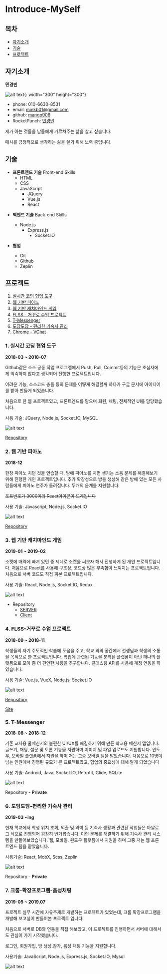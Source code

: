 # Introduce-MySelf

## 목차

- [자기소개](#자기소개)
- [기술](#기술)
- [프로젝트](#프로젝트)

## 자기소개

<b>민경빈</b>

![alt text](./img/selfie.jpg){: width="300" height="300"}

- phone: 010-6630-8531
- email: minkb01@gmail.com
- github: [mango906](https://github.com/mango906)
- RoekctPunch: [민경빈](https://www.rocketpunch.com/@e3c160bc65cc47bf/info)

제가 아는 것들을 남들에게 가르쳐주는 삶을 살고 싶습니다.

매사를 긍정적으로 생각하는 삶을 살기 위해 노력 중입니다.

## 기술

- **프론트엔드 기술** Front-end Skills
  - HTML
  - CSS
  - JavaScript
    - JQuery
    - Vue.js
    - React

* **백엔드 기술** Back-end Skills

  - Node.js
    - Express.js
      - Socket.IO

* **협업**
  - Git
  - Github
  - Zeplin

## 프로젝트

1. [실시간 코딩 협업 도구](#1-실시간-코딩-협업-도구)
2. [웹 기반 피아노](#2-웹-기반-피아노)
3. [웹 기반 캐치마인드 게임](#3-웹-기반-캐치마인드-게임)
4. [FLSS - 거꾸로 수업 프로젝트](#4-flss-거꾸로-수업-프로젝트)
5. [T-Messenger](#5-t-messenger)
6. [도담도담 - 편리한 기숙사 관리](#6-도담도담-편리한-기숙사-관리)
7. [Chrome - VChat](#7-크롬-확장프로그램-음성채팅)

### 1. 실시간 코딩 협업 도구

**2018-03 ~ 2018-07**

Github같은 소스 공동 작업 프로그램에서 Push, Pull, Commit등의 기능은 초심자에게 익숙하지 않다고 생각되어 진행한 프로젝트입니다.

어려운 기능, 소스코드 충돌 등의 문제를 어떻게 해결할까 하다가 구글 문서에 아이디어를 받아 만들게 되었습니다.

처음으로 한 웹 프로젝트였고, 프론트엔드를 맡으며 회원, 채팅, 전체적인 UI를 담당했습니다.

사용 기술: JQuery, Node.js, Socket.IO, MySQL

![alt text](./img/realtime-editor.png)

[Repository](https://github.com/tbvjaos510/RealTimeIDE)

### 2. 웹 기반 피아노

**2018-12**

한창 피아노 치던 것을 연습할 때, 밤에 피아노를 치면 생기는 소음 문제를 해결해보기 위해 진행한 개인 프로젝트입니다. 추가 확장성으로 방을 생성해 같은 방에 있는 모든 사람들에게 피아노 연주가 들려집니다. 두개의 음계를 지원합니다.

~~포트번호가 3000이라 React아이콘이 뜨게됩니다~~

사용 기술: Javascript, Node.js, Socket.IO

![alt text](./img/web-piano.png)

[Repository](https://github.com/mango906/Web-Piano-Project)

### 3. 웹 기반 캐치마인드 게임

**2019-01 ~ 2019-02**

소켓에 매력에 빠져 있던 중 제데로 소켓을 써보자 해서 진행하게 된 개인 프로젝트입니다.
처음으로 React를 사용해 구조상, 코드상 많은 부족함이 느껴지는 프로젝트입니다.
처음으로 서버 코드도 직접 짜본 프로젝트입니다.

사용 기술: React, Node.js, Socket.IO, Redux

![alt text](./img/react-catchmind.png)

- Repository
  - [SERVER](https://github.com/mango906/Catch_Mind_SERVER)
  - [Client](https://github.com/mango906/React_Catch_Mind)

### 4. FLSS-거꾸로 수업 프로젝트

**2018-09 ~ 2018-11**

학생들의 자기 주도적인 학습에 도움을 주고, 학교 외의 공간에서 선생님과 학생의 소통을 목적으로 한 프로젝트입니다.
학업에 관련된 기능을 분리된 플랫폼이 아닌 하나의 플랫폼으로 모아 좀 더 편안한 사용을 추구합니다.
클래스팅 API를 사용해 계정 연동을 하였습니다.

사용 기술: Vue.js, VueX, Node.js, Socket.IO

![alt text](./img/flss.png)

[Repository](https://github.com/DGSW-FLUT/flss-web)

[Site](http://flss.kr)

### 5. T-Messenger

**2018-08 ~ 2018-12**

기존 교사용 쿨메신저의 불편한 UI/UX를 해결하기 위해 만든 학교용 메신저 앱입니다.
글쓰기, 채팅, 설문 및 토론 기능을 지원하며 이미지 및 파일 업로드도 지원합니다.
윈도우, 모바일 플랫폼에서 지원을 하며 저는 그중 모바일 팀을 맡았습니다.
처음으로 10명이 넘는 인원에서 진행된 규모가 큰 프로젝트였고, 협업의 중요성에 대해 알게 되었습니다

사용 기술: Android, Java, Socket.IO, Retrofit, Glide, SQLite

![alt text](./img/T-Messenger.png)

Repository - **Private**

### 6. 도담도담-편리한 기숙사 관리

**2019-03 ~ing**

현재 학교에서 학생 위치 조회, 외출 및 외박 등 기숙사 생활과 관련된 작업들은 아날로그 식으로 진행되어 굉장히 번거롭습니다. 이런 문제를 해결하기 위해 기숙사 관리 시스템을 만들어보았습니다. 웹, 모바일, 윈도우 플랫폼에서 지원을 하며 그중 저는 웹 프론트엔드 팀을 맡았습니다.

사용기술: React, MobX, Scss, Zeplin

![alt text](./img/dodamdodam.png)

Repository - **Private**

### 7. 크롬-확장프로그램-음성채팅

**2019-05 ~ 2019.07**

프로젝트 실무 시간에 자유주제로 개발하는 프로젝트가 있었는데, 크롬 확장프로그램을 개발해 보고싶어 만들어본 프로젝트 입니다.

처음으로 서버로 DB와 연동을 직접 해보았고, 이 프로젝트를 진행하면서 서버에 대해서도 관심이 가기 시작했습니다.

로그인, 회원가입, 방 생성.참가, 음성 채팅 기능을 지원합니다.

사용기술: JavaScript, Node.js, Express.js, Socket.IO, Mysql

![alt text](./img/chrome-vchat.JPG)
